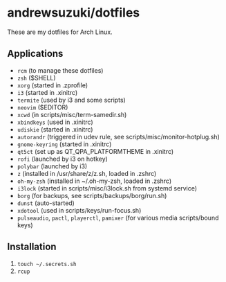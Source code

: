 # andrewsuzuki/dotfiles

These are my dotfiles for Arch Linux.

## Applications

* `rcm` (to manage these dotfiles)
* `zsh` ($SHELL)
* `xorg` (started in .zprofile)
* `i3` (started in .xinitrc)
* `termite` (used by i3 and some scripts)
* `neovim` ($EDITOR)
* `xcwd` (in scripts/misc/term-samedir.sh)
* `xbindkeys` (used in .xinitrc)
* `udiskie` (started in .xinitrc)
* `autorandr` (triggered in udev rule, see scripts/misc/monitor-hotplug.sh)
* `gnome-keyring` (started in .xinitrc)
* `qt5ct` (set up as QT_QPA_PLATFORMTHEME in .xinitrc)
* `rofi` (launched by i3 on hotkey)
* `polybar` (launched by i3)
* `z` (installed in /usr/share/z/z.sh, loaded in .zshrc)
* `oh-my-zsh` (installed in ~/.oh-my-zsh, loaded in .zshrc)
* `i3lock` (started in scripts/misc/i3lock.sh from systemd service)
* `borg` (for backups, see scripts/backups/borg/run.sh)
* `dunst` (auto-started)
* `xdotool` (used in scripts/keys/run-focus.sh)
* `pulseaudio`, `pactl`, `playerctl`, `pamixer` (for various media scripts/bound keys)

## Installation

1. `touch ~/.secrets.sh`
2. `rcup`
